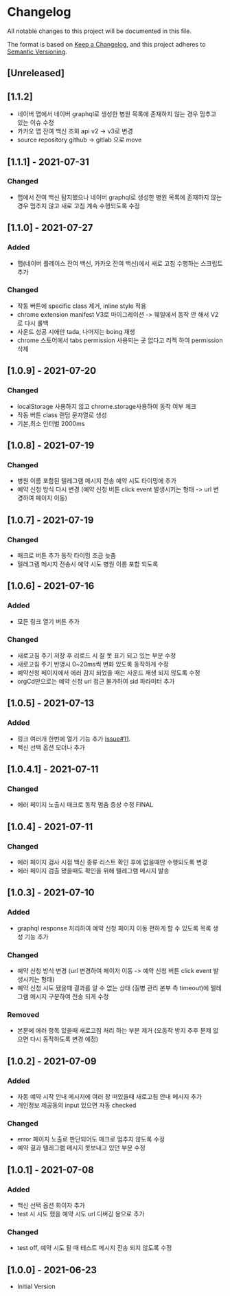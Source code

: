 # Changelog
All notable changes to this project will be documented in this file.

The format is based on [Keep a Changelog](https://keepachangelog.com/en/1.0.0/),
and this project adheres to [Semantic Versioning](https://semver.org/spec/v2.0.0.html).

## [Unreleased]

## [1.1.2]
- 네이버 맵에서 네이버 graphql로 생성한 병원 목록에 존재하지 않는 경우 멈추고 있는 이슈 수정
- 카카오 맵 잔여 백신 조회 api v2 -> v3로 변경
- source repository github -> gitlab 으로 move

## [1.1.1] - 2021-07-31
### Changed
- 맵에서 잔여 백신 탐지했으나 네이버 graphql로 생성한 병원 목록에 존재하지 않는 경우 멈추지 않고 새로 고침 계속 수행되도록 수정 

## [1.1.0] - 2021-07-27
### Added
- 맵(네이버 플레이스 잔여 백신, 카카오 잔여 백신)에서 새로 고침 수행하는 스크립트 추가
### Changed
- 작동 버튼에 specific class 제거, inline style 적용
- chrome extension manifest V3로 마이그레이션 -> 웨일에서 동작 안 해서 V2로 다시 롤백
- 사운드 성공 시에만 tada, 나머지는 boing 재생
- chrome 스토어에서 tabs permission 사용되는 곳 없다고 리젝 하여 permission 삭제

## [1.0.9] - 2021-07-20
### Changed
- localStorage 사용하지 않고 chrome.storage사용하여 동작 여부 체크
- 작동 버튼 class 랜덤 문자열로 생성
- 기본,최소 인터벌 2000ms

## [1.0.8] - 2021-07-19
### Changed
- 병원 이름 포함된 텔레그램 메시지 전송 예약 시도 타이밍에 추가
- 예약 신청 방식 다시 변경 (예약 신청 버튼 click event 발생시키는 형태 -> url 변경하여 페이지 이동)

## [1.0.7] - 2021-07-19
### Changed
- 매크로 버튼 추가 동작 타이밍 조금 늦춤
- 텔레그램 메시지 전송시 예약 시도 병원 이름 포함 되도록

## [1.0.6] - 2021-07-16
### Added
- 모든 링크 열기 버튼 추가
### Changed
- 새로고침 주기 저장 후 리로드 시 잘 못 표기 되고 있는 부분 수정
- 새로고침 주기 반영시 0~20ms씩 변화 있도록 동작하게 수정
- 예약신청 페이지에서 에러 감지 되었을 때는 사운드 재생 되지 않도록 수정
- orgCd만으로는 예약 신청 url 접근 불가하여 sid 파라미터 추가

## [1.0.5] - 2021-07-13
### Added
- 링크 여러개 한번에 열기 기능 추가 [Issue#11](https://github.com/changdoc/naver-vaccine-macro/issues/11).
- 백신 선택 옵션 모더나 추가

## [1.0.4.1] - 2021-07-11
### Changed
- 에러 페이지 노출시 매크로 동작 멈춤 증상 수정 FINAL

## [1.0.4] - 2021-07-11
### Changed
- 에러 페이지 검사 시점 백신 종류 리스트 확인 후에 없을때만 수행되도록 변경
- 에러 페이지 검출 됐을때도 확인을 위해 텔레그램 메시지 발송

## [1.0.3] - 2021-07-10
### Added
- graphql response 처리하여 예약 신청 페이지 이동 편하게 할 수 있도록 목록 생성 기능 추가

### Changed
- 예약 신청 방식 변경 (url 변경하여 페이지 이동 -> 예약 신청 버튼 click event 발생시키는 형태)
- 예약 신청 시도 됐을때 결과를 알 수 없는 상태 (질병 관리 본부 측 timeout)에 텔레그램 메시지 구분하여 전송 되게 수정

### Removed
- 본문에 에러 항목 있을때 새로고침 처리 하는 부분 제거 (오동작 방지 추후 문제 없으면 다시 동작하도록 변경 예정)

## [1.0.2] - 2021-07-09
### Added
- 자동 예약 시작 안내 메시지에 여러 창 떠있을때 새로고침 안내 메시지 추가
- 개인정보 제공동의 input 있으면 자동 checked

### Changed
- error 페이지 노출로 판단되어도 매크로 멈추지 않도록 수정
- 예약 결과 텔레그램 메시지 못보내고 있던 부분 수정

## [1.0.1] - 2021-07-08
### Added
- 백신 선택 옵션 화이자 추가
- test 시 시도 했을 예약 시도 url 디버깅 용으로 추가

### Changed
- test off, 예약 시도 될 때 테스트 메시지 전송 되지 않도록 수정

## [1.0.0] - 2021-06-23
- Initial Version